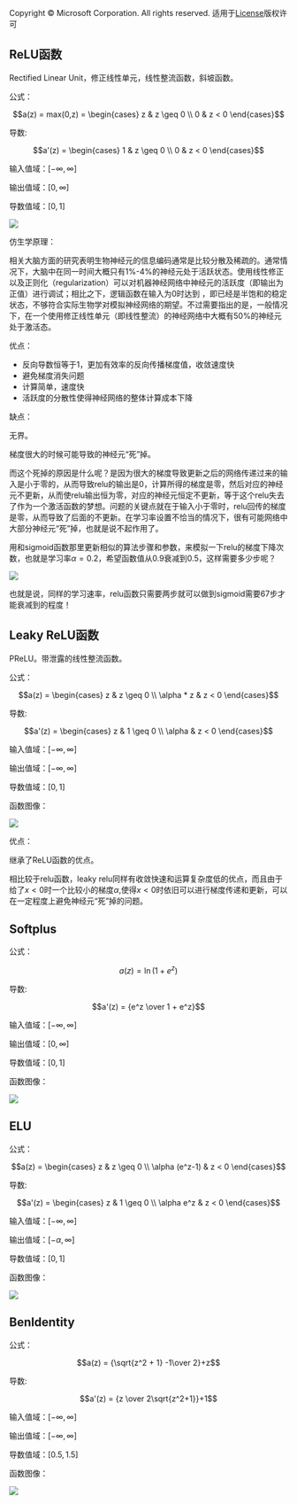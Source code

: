Copyright © Microsoft Corporation. All rights reserved.
  适用于[License](https://github.com/Microsoft/ai-edu/blob/master/LICENSE.md)版权许可
  
## ReLU函数 
Rectified Linear Unit，修正线性单元，线性整流函数，斜坡函数。

公式：

$$a(z) = max(0,z) = \begin{cases} z & z \geq 0 \\ 0 & z < 0 \end{cases}$$

导数:

$$a'(z) = \begin{cases} 1 & z \geq 0 \\ 0 & z < 0 \end{cases}$$

输入值域：$[-\infty, \infty]$

输出值域：$[0,\infty]$

导数值域：$[0,1]$

<img src=".\Images\6\relu.png">

仿生学原理：

相关大脑方面的研究表明生物神经元的信息编码通常是比较分散及稀疏的。通常情况下，大脑中在同一时间大概只有1%-4%的神经元处于活跃状态。使用线性修正以及正则化（regularization）可以对机器神经网络中神经元的活跃度（即输出为正值）进行调试；相比之下，逻辑函数在输入为0时达到  ，即已经是半饱和的稳定状态，不够符合实际生物学对模拟神经网络的期望。不过需要指出的是，一般情况下，在一个使用修正线性单元（即线性整流）的神经网络中大概有50%的神经元处于激活态。

优点：

- 反向导数恒等于1，更加有效率的反向传播梯度值，收敛速度快
- 避免梯度消失问题
- 计算简单，速度快
- 活跃度的分散性使得神经网络的整体计算成本下降

缺点：

无界。

梯度很大的时候可能导致的神经元“死”掉。

而这个死掉的原因是什么呢？是因为很大的梯度导致更新之后的网络传递过来的输入是小于零的，从而导致relu的输出是0，计算所得的梯度是零，然后对应的神经元不更新，从而使relu输出恒为零，对应的神经元恒定不更新，等于这个relu失去了作为一个激活函数的梦想。问题的关键点就在于输入小于零时，relu回传的梯度是零，从而导致了后面的不更新。在学习率设置不恰当的情况下，很有可能网络中大部分神经元“死”掉，也就是说不起作用了。



用和sigmoid函数那里更新相似的算法步骤和参数，来模拟一下relu的梯度下降次数，也就是学习率$\alpha = 0.2$，希望函数值从0.9衰减到0.5，这样需要多少步呢？

<img src=".\Images\6\decay_relu.png">

也就是说，同样的学习速率，relu函数只需要两步就可以做到sigmoid需要67步才能衰减到的程度！




## Leaky ReLU函数

PReLU。带泄露的线性整流函数。

公式：

$$a(z) = \begin{cases} z & z \geq 0 \\ \alpha * z & z < 0 \end{cases}$$

导数:

$$a'(z) = \begin{cases} z & 1 \geq 0 \\ \alpha & z < 0 \end{cases}$$

输入值域：$[-\infty, \infty]$

输出值域：$[-\infty,\infty]$

导数值域：$[0,1]$

函数图像：

<img src=".\Images\6\leakyRelu.png">

优点：

继承了ReLU函数的优点。

相比较于relu函数，leaky relu同样有收敛快速和运算复杂度低的优点，而且由于给了$x<0$时一个比较小的梯度$\alpha$,使得$x<0$时依旧可以进行梯度传递和更新，可以在一定程度上避免神经元“死”掉的问题。

## Softplus

公式：

$$a(z) = \ln (1 + e^z)$$

导数:

$$a'(z) = {e^z \over 1 + e^z}$$

输入值域：$[-\infty, \infty]$

输出值域：$[0,\infty]$

导数值域：$[0,1]$

函数图像：

<img src=".\Images\6\softplus.png">

## ELU

公式：

$$a(z) = \begin{cases} z & z \geq 0 \\ \alpha (e^z-1) & z < 0 \end{cases}$$

导数:

$$a'(z) = \begin{cases} z & 1 \geq 0 \\ \alpha e^z & z < 0 \end{cases}$$

输入值域：$[-\infty, \infty]$

输出值域：$[-\alpha,\infty]$

导数值域：$[0,1]$

函数图像：

<img src=".\Images\6\elu.png">


## BenIdentity

公式：

$$a(z) = {\sqrt{z^2 + 1} -1\over 2}+z$$

导数:

$$a'(z) = {z \over 2\sqrt{z^2+1}}+1$$

输入值域：$[-\infty, \infty]$

输出值域：$[-\infty,\infty]$

导数值域：$[0.5,1.5]$

函数图像：

<img src=".\Images\6\ben.png">

